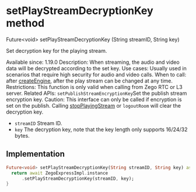 


# setPlayStreamDecryptionKey method








Future&lt;void> setPlayStreamDecryptionKey
(String streamID, String key)





<p>Set decryption key for the playing stream.</p>
<p>Available since: 1.19.0
Description: When streaming, the audio and video data will be decrypted according to the set key.
Use cases: Usually used in scenarios that require high security for audio and video calls.
When to call: after <a class="deprecated" href="../../zego_uikit_prebuilt_live_audio_room/ZegoExpressEngine/createEngine.md">createEngine</a>, after the play stream can be changed at any time.
Restrictions: This function is only valid when calling from Zego RTC or L3 server.
Related APIs: <code>setPublishStreamEncryptionKey</code>Set the publish stream encryption key.
Caution: This interface can only be called if encryption is set on the publish. Calling <a href="../../zego_uikit_prebuilt_live_audio_room/ZegoExpressEnginePlayer/stopPlayingStream.md">stopPlayingStream</a> or <code>logoutRoom</code> will clear the decryption key.</p>
<ul>
<li><code>streamID</code> Stream ID.</li>
<li><code>key</code> The decryption key, note that the key length only supports 16/24/32 bytes.</li>
</ul>



## Implementation

```dart
Future<void> setPlayStreamDecryptionKey(String streamID, String key) async {
  return await ZegoExpressImpl.instance
      .setPlayStreamDecryptionKey(streamID, key);
}
```







